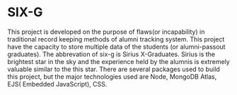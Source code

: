 # SIX-G
This project is developed on the purpose of flaws(or incapability) in traditional record keeping methods of alumni tracking system. This project have the capacity to store  multiple data of the students (or alumni-passout graduates). The abbrevation of six-g is Sirius X-Graduates. Sirius is the brightest star in the sky and the experience held by the alumnis is extremely valuable similar to the this star. 
There are several packages used to build this project, but the major technologies used are Node, MongoDB Atlas, EJS( Embedded JavaScript), CSS.
